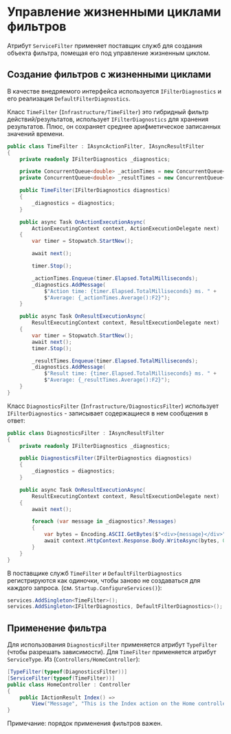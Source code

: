 # Управление жизненными циклами фильтров

Атрибут `ServiceFilter` применяет поставщик служб для создания объекта фильтра, помещая его
под управление жизненным циклом.


## Создание фильтров с жизненными циклами

В качестве внедряемого интерфейса используется `IFilterDiagnostics`
и его реализация `DefaultFilterDiagnostics`.

Класс `TimeFilter` (`Infrastructure/TimeFilter`) это гибридный фильтр действий/результатов,
использует `IFilterDiagnostics` для хранения результатов. Плюс, он сохраняет
среднее арифметическое записанных значений времени.
```cs
public class TimeFilter : IAsyncActionFilter, IAsyncResultFilter
{
    private readonly IFilterDiagnostics _diagnostics;

    private ConcurrentQueue<double> _actionTimes = new ConcurrentQueue<double>();
    private ConcurrentQueue<double> _resultTimes = new ConcurrentQueue<double>();

    public TimeFilter(IFilterDiagnostics diagnostics)
    {
        _diagnostics = diagnostics;
    }

    public async Task OnActionExecutionAsync(
        ActionExecutingContext context, ActionExecutionDelegate next)
    {
        var timer = Stopwatch.StartNew();

        await next();

        timer.Stop();

        _actionTimes.Enqueue(timer.Elapsed.TotalMilliseconds);
        _diagnostics.AddMessage(
            $"Action time: {timer.Elapsed.TotalMilliseconds} ms. " +
            $"Average: {_actionTimes.Average():F2}");
    }

    public async Task OnResultExecutionAsync(
        ResultExecutingContext context, ResultExecutionDelegate next)
    {
        var timer = Stopwatch.StartNew();
        await next();
        timer.Stop();

        _resultTimes.Enqueue(timer.Elapsed.TotalMilliseconds);
        _diagnostics.AddMessage(
            $"Result time: {timer.Elapsed.TotalMilliseconds} ms. " +
            $"Average: {_resultTimes.Average():F2}");
    }
}
```

Класс `DiagnosticsFilter` (`Infrastructure/DiagnosticsFilter`) использует `IFilterDiagnostics` -
записывает содержащиеся в нем сообщения в ответ:
```cs
public class DiagnosticsFilter : IAsyncResultFilter
{
    private readonly IFilterDiagnostics _diagnostics;

    public DiagnosticsFilter(IFilterDiagnostics diagnostics)
    {
        _diagnostics = diagnostics;
    }

    public async Task OnResultExecutionAsync(
        ResultExecutingContext context, ResultExecutionDelegate next)
    {
        await next();

        foreach (var message in _diagnostics?.Messages)
        {
            var bytes = Encoding.ASCII.GetBytes($"<div>{message}</div>");
            await context.HttpContext.Response.Body.WriteAsync(bytes, 0, bytes.Length);
        }
    }
}
```

В поставщике служб `TimeFilter` и `DefaultFilterDiagnostics` регистрируются как одиночки, чтобы
заново не создаваться для каждого запроса.
(см. `Startup.ConfigureServices()`):
```cs
services.AddSingleton<TimeFilter>();
services.AddSingleton<IFilterDiagnostics, DefaultFilterDiagnostics>();
```


## Применение фильтра

Для использования `DiagnosticsFilter` применяется атрибут `TypeFilter` (чтобы разрешать зависимости).
Для `TimeFilter` применяется атрибут `ServiceType`. Из (`Controllers/HomeController`):
```cs
[TypeFilter(typeof(DiagnosticsFilter))]
[ServiceFilter(typeof(TimeFilter))]
public class HomeController : Controller
{
    public IActionResult Index() =>
        View("Message", "This is the Index action on the Home controller");
}
```

Примечание: порядок применения фильтров важен.
